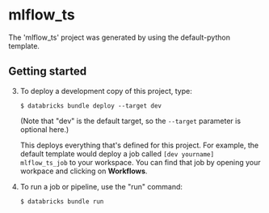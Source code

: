 # mlflow_ts

The 'mlflow_ts' project was generated by using the default-python template.

## Getting started

3. To deploy a development copy of this project, type:

   ```
   $ databricks bundle deploy --target dev
   ```

   (Note that "dev" is the default target, so the `--target` parameter
   is optional here.)

   This deploys everything that's defined for this project.
   For example, the default template would deploy a job called
   `[dev yourname] mlflow_ts_job` to your workspace.
   You can find that job by opening your workpace and clicking on **Workflows**.

4. To run a job or pipeline, use the "run" command:
   ```
   $ databricks bundle run
   ```
